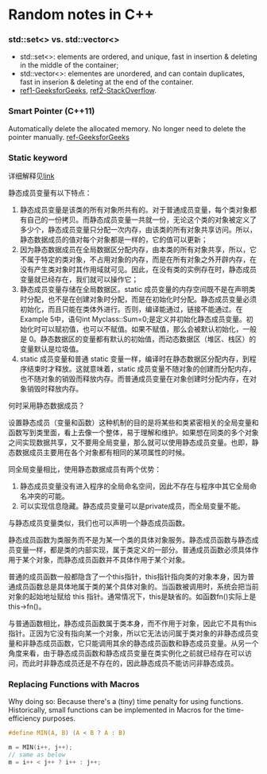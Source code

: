 # Random notes in C++

### std::set<> vs. std::vector<>
* std::set<>: elements are ordered, and unique, fast in insertion & deleting in the middle of the container;
* std::vector<>: elementes are unordered, and can contain duplicates, fast in inserion & deleting at the end of the container.
* [ref1-GeeksforGeeks](https://www.geeksforgeeks.org/difference-between-stdset-vs-stdvector-in-c-stl/), [ref2-StackOverflow](https://stackoverflow.com/questions/8686725/what-is-the-difference-between-stdset-and-stdvector).

### Smart Pointer (C++11)
Automatically delete the allocated memory. No longer need to delete the pointer manually. [ref-GeeksforGeeks](https://www.geeksforgeeks.org/smart-pointers-cpp/)

### Static keyword

详细解释见[link](https://zhuanlan.zhihu.com/p/37439983)

静态成员变量有以下特点：

1. 静态成员变量是该类的所有对象所共有的。对于普通成员变量，每个类对象都有自己的一份拷贝。而静态成员变量一共就一份，无论这个类的对象被定义了多少个，静态成员变量只分配一次内存，由该类的所有对象共享访问。所以，静态数据成员的值对每个对象都是一样的，它的值可以更新；
2. 因为静态数据成员在全局数据区分配内存，由本类的所有对象共享，所以，它不属于特定的类对象，不占用对象的内存，而是在所有对象之外开辟内存，在没有产生类对象时其作用域就可见。因此，在没有类的实例存在时，静态成员变量就已经存在，我们就可以操作它；
3. 静态成员变量存储在全局数据区。static 成员变量的内存空间既不是在声明类时分配，也不是在创建对象时分配，而是在初始化时分配。静态成员变量必须初始化，而且只能在类体外进行。否则，编译能通过，链接不能通过。在Example 5中，语句int Myclass::Sum=0;是定义并初始化静态成员变量。初始化时可以赋初值，也可以不赋值。如果不赋值，那么会被默认初始化，一般是 0。静态数据区的变量都有默认的初始值，而动态数据区（堆区、栈区）的变量默认是垃圾值。
4. static 成员变量和普通 static 变量一样，编译时在静态数据区分配内存，到程序结束时才释放。这就意味着，static 成员变量不随对象的创建而分配内存，也不随对象的销毁而释放内存。而普通成员变量在对象创建时分配内存，在对象销毁时释放内存。

何时采用静态数据成员？

设置静态成员（变量和函数）这种机制的目的是将某些和类紧密相关的全局变量和函数写到类里面，看上去像一个整体，易于理解和维护。如果想在同类的多个对象之间实现数据共享，又不要用全局变量，那么就可以使用静态成员变量。也即，静态数据成员主要用在各个对象都有相同的某项属性的时候。

同全局变量相比，使用静态数据成员有两个优势：
1) 静态成员变量没有进入程序的全局命名空间，因此不存在与程序中其它全局命名冲突的可能。
2) 可以实现信息隐藏。静态成员变量可以是private成员，而全局变量不能。

与静态成员变量类似，我们也可以声明一个静态成员函数。

静态成员函数为类服务而不是为某一个类的具体对象服务。静态成员函数与静态成员变量一样，都是类的内部实现，属于类定义的一部分。普通成员函数必须具体作用于某个对象，而静态成员函数并不具体作用于某个对象。

普通的成员函数一般都隐含了一个this指针，this指针指向类的对象本身，因为普通成员函数总是具体地属于类的某个具体对象的。当函数被调用时，系统会把当前对象的起始地址赋给 this 指针。通常情况下，this是缺省的。如函数fn()实际上是this->fn()。

与普通函数相比，静态成员函数属于类本身，而不作用于对象，因此它不具有this指针。正因为它没有指向某一个对象，所以它无法访问属于类对象的非静态成员变量和非静态成员函数，它只能调用其余的静态成员函数和静态成员变量。从另一个角度来看，由于静态成员函数和静态成员变量在类实例化之前就已经存在可以访问，而此时非静态成员还是不存在的，因此静态成员不能访问非静态成员。

### Replacing Functions with Macros
Why doing so: Because there's a (tiny) time penalty for using functions. Historically, small functions can be implemented in Macros for the time-efficiency purposes.

```c
#define MIN(A, B) (A < B ? A : B)

m = MIN(i++, j++);
// same as below
m = i++ < j++ ? i++ : j++;
```